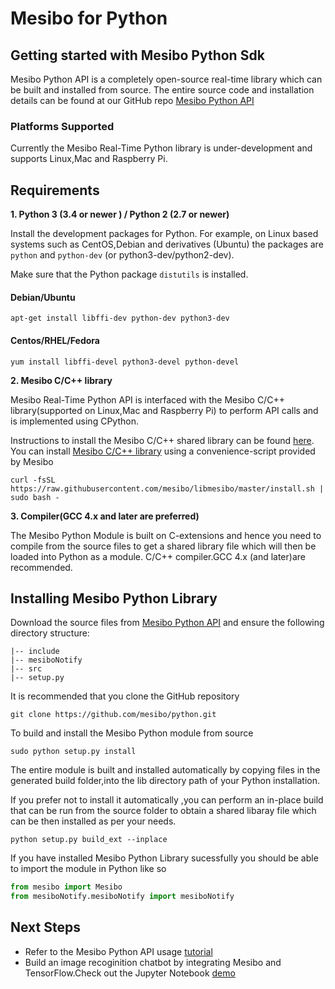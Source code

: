 # Mesibo for Python

## Getting started with Mesibo Python Sdk
Mesibo Python API is a completely open-source real-time library which can be built and installed from source. The entire source code and installation details can be found at our GitHub repo  [Mesibo Python API](https://github.com/mesibo/python)

### Platforms Supported 
Currently the Mesibo Real-Time Python library is under-development and supports Linux,Mac and Raspberry Pi.

## Requirements 

**1. Python 3 (3.4 or newer ) / Python 2 (2.7 or newer)**
  
  Install the development packages for Python. For example, on Linux based systems such as CentOS,Debian and derivatives (Ubuntu) the packages are `python` and `python-dev` (or python3-dev/python2-dev).
  
  Make sure that the Python package `distutils` is installed. 
#### Debian/Ubuntu
```
apt-get install libffi-dev python-dev python3-dev
```
#### Centos/RHEL/Fedora
```
yum install libffi-devel python3-devel python-devel
```

**2. Mesibo C/C++ library**

Mesibo Real-Time Python API is interfaced with the Mesibo C/C++ library(supported on Linux,Mac and Raspberry Pi) to perform API calls and is implemented using CPython.

Instructions to install the Mesibo C/C++ shared library can be found [here](https://mesibo.com/documentation/install/linux/#install-using-the-convenience-script). 
You can install [Mesibo C/C++ library](https://github.com/mesibo/libmesibo) using a convenience-script provided by Mesibo
```
curl -fsSL https://raw.githubusercontent.com/mesibo/libmesibo/master/install.sh | sudo bash -
```

**3. Compiler(GCC 4.x and later are preferred)**

The Mesibo Python Module is built on C-extensions and hence you need to compile from the source files to get a shared library file which will then be loaded into Python as a module.
  C/C++ compiler.GCC 4.x (and later)are recommended.
   

  
## Installing Mesibo Python Library

Download the source files from [Mesibo Python API](https://github.com/mesibo/python) and ensure the following directory structure:
```
|-- include
|-- mesiboNotify
|-- src
|-- setup.py

```
It is recommended that you clone the GitHub repository
```
git clone https://github.com/mesibo/python.git
```

To build and install the Mesibo Python module from source
```
sudo python setup.py install

```
The entire module is built and installed automatically by copying files in the generated build folder,into the lib directory path of your Python installation.

If you prefer not to install it automatically ,you can perform an in-place build that can be run from the source folder to obtain a shared libaray file which can be then installed as per your needs.
```
python setup.py build_ext --inplace
```

If you have installed Mesibo Python Library sucessfully  you should be able to import the module in Python like so
```python
from mesibo import Mesibo
from mesiboNotify.mesiboNotify import mesiboNotify
```
## Next Steps
- Refer to the Mesibo Python API usage [tutorial](https://github.com/mesibo/python)
- Build an image recoginition chatbot by integrating Mesibo and TensorFlow.Check out the Jupyter Notebook [demo](https://colab.research.google.com/drive/1KDASF7tCVMsmvpD1mMrD4uEo-MKiZ6DA#scrollTo=KPr32jdGYOnU)
